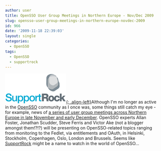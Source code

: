 ```yaml
---
author: user
title: OpenSSO User Group Meetings in Northern Europe - Nov/Dec 2009
slug: opensso-user-group-meetings-in-northern-europe-novdec-2009
id: 966
date: '2009-11-18 22:39:03'
layout: single
categories:
  - OpenSSO
tags:
  - OpenSSO
  - supportrock
---
```


[![SupportRock](images/SupportRock.png "SupportRock"){: .align-left}](http://www.supportrock.net/wiki/index.php/OpenSSO_User_Group_Meetings)Although I'm no longer as active in the [OpenSSO](http://opensso.org/) community as I once was, some things still catch my eye - for example, news of [a series of user group meetings across Northern Europe in late November and early December](http://www.supportrock.net/wiki/index.php/OpenSSO_User_Group_Meetings). OpenSSO experts Allan Foster, Jonathan Scudder, Steve Ferris and Victor Ake (not a blogger amongst them!?!?) will be presenting on OpenSSO-related topics ranging from monitoring to the Fedlet, via entitlements and OAuth, in Helsinki, Stockholm, Copenhagen, Oslo, London and Brussels. Seems like [SupportRock](http://www.supportrock.net/) might be a name to watch in the world of OpenSSO...